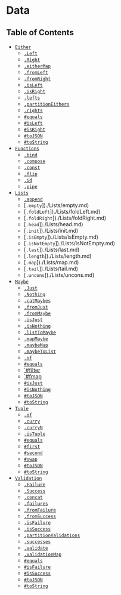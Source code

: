 # Data

## Table of Contents

* [`Either`](./Either)
    * [`.Left`](./Either/constructors/Left.md)
    * [`.Right`](./Either/constructors/Right.md)
    * [`.eitherMap`](./Either/static/eitherMap.md)
    * [`.fromLeft`](./Either/static/fromLeft.md)
    * [`.fromRight`](./Either/static/fromRight.md)
    * [`.isLeft`](./Either/static/isLeft.md)
    * [`.isRight`](./Either/static/isRight.md)
    * [`.lefts`](./Either/static/lefts.md)
    * [`.partitionEithers`](./Either/static/partitionEithers.md)
    * [`.rights`](./Either/static/rights.md)
    * [`#equals`](./Either/instance/equals.md)
    * [`#isLeft`](./Either/instance/isLeft.md)
    * [`#isRight`](./Either/instance/isRight.md)
    * [`#toJSON`](./Either/instance/toJSON.md)
    * [`#toString`](./Either/instance/toString.md)
* [`Functions`](./Functions)
    * [`.bind`](./Functions/bind.md)
    * [`.compose`](./Functions/compose.md)
    * [`.const`](./Functions/const.md)
    * [`.flip`](./Functions/flip.md)
    * [`.id`](./Functions/id.md)
    * [`.pipe`](./Functions/pipe.md)
* [`Lists`](./Lists)
    * [`.append`](./Lists/append.md)
    * [`.empty`])./Lists/empty.md)
    * [`.foldLeft`])./Lists/foldLeft.md)
    * [`.foldRight`])./Lists/foldRight.md)
    * [`.head`])./Lists/head.md)
    * [`.init`])./Lists/init.md)
    * [`.isEmpty`])./Lists/isEmpty.md)
    * [`.isNotEmpty`])./Lists/isNotEmpty.md)
    * [`.last`])./Lists/last.md)
    * [`.length`])./Lists/length.md)
    * [`.map`])./Lists/map.md)
    * [`.tail`])./Lists/tail.md)
    * [`.uncons`])./Lists/uncons.md)
* [`Maybe`](./Maybe)
    * [`.Just`](./Maybe/constructors/Just.md)
    * [`.Nothing`](./Maybe/constructors/Nothing.md)
    * [`.catMaybes`](./Maybe/static/catMaybes.md)
    * [`.fromJust`](./Maybe/static/fromJust.md)
    * [`.fromMaybe`](./Maybe/static/fromMaybe.md)
    * [`.isJust`](./Maybe/static/isJust.md)
    * [`.isNothing`](./Maybe/static/isNothing.md)
    * [`.listToMaybe`](./Maybe/static/listToMaybe.md)
    * [`.mapMaybe`](./Maybe/static/mapMaybe.md)
    * [`.maybeMap`](./Maybe/static/maybeMap.md)
    * [`.maybeToList`](./Maybe/static/maybeToList.md)
    * [`.of`](./Maybe/static/of.md)
    * [`#equals`](./Maybe/instance/equals.md)
    * [`#filter](./Maybe/instance/filter.md)
    * [`#fmap](./Maybe/instance/fmap.md)
    * [`#isJust`](./Maybe/instance/isJust.md)
    * [`#isNothing`](./Maybe/instance/isNothing.md)
    * [`#toJSON`](./Maybe/instance/toJSON.md)
    * [`#toString`](./Maybe/instance/toString.md)
* [`Tuple`](./Tuple)
    * [`.of`](./Tuple/constructors/of.md)
    * [`.curry`](./Tuple/static/curry.md)
    * [`.curryN`](./Tuple/static/curryN.md)
    * [`.isTuple`](./Tuple/static/isTuple.md)
    * [`#equals`](./Tuple/instance/equals.md)
    * [`#first`](./Tuple/instance/first.md)
    * [`#second`](./Tuple/instance/second.md)
    * [`#swap`](./Tuple/instance/swap.md)
    * [`#toJSON`](./Tuple/instance/toJSON.md)
    * [`#toString`](./Tuple/instance/toString.md)
* [`Validation`](./Validation)
    * [`.Failure`](./Validation/constructors/Failure.md)
    * [`.Success`](./Validation/constructors/Success.md)
    * [`.concat`](./Validation/static/concat.md)
    * [`.failures`](./Validation/static/failures.md)
    * [`.fromFailure`](./Validation/static/fromFailure.md)
    * [`.fromSuccess`](./Validation/static/fromSuccess.md)
    * [`.isFailure`](./Validation/static/isFailure.md)
    * [`.isSuccess`](./Validation/static/isSuccess.md)
    * [`.partitionValidations`](./Validation/static/partitionValidations.md)
    * [`.successes`](./Validation/static/successes.md)
    * [`.validate`](./Validation/static/validate.md)
    * [`.validationMap`](./Validation/static/validationMap.md)
    * [`#equals`](./Validation/instance/equals.md)
    * [`#isFailure`](./Validation/instance/isFailure.md)
    * [`#isSuccess`](./Validation/instance/isSuccess.md)
    * [`#toJSON`](./Validation/instance/toJSON.md)
    * [`#toString`](./Validation/instance/toString.md)
